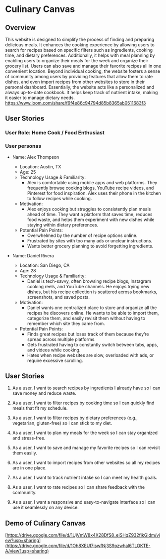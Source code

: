 # Culinary Canvas
## Overview
This website is designed to simplify the process of finding and preparing delicious meals. It enhances the cooking experience by allowing users to search for recipes based on specific filters such as ingredients, cooking time, and dietary preferences. Additionally, it helps with meal planning by enabling users to organize their meals for the week and organize their grocery list. Users can also save and manage their favorite recipes all in one convenient location. Beyond individual cooking, the website fosters a sense of community among users by providing features that allow them to rate dishes, and even import recipes from other websites to store in their personal dashboard. Essentially, the website acts like a personalized and always up-to-date cookbook. It helps keep track of nutrient intake, making it easier to manage dietary needs.
https://www.loom.com/share/f9f4e86c94794d85b8365ab0511683f3 

## User Stories
### User Role: Home Cook / Food Enthusiast
### User personas
- Name: Alex Thompson
  - Location: Austin, TX
  - Age: 25
  - Technology Usage & Familiarity:
    - Alex is comfortable using mobile apps and web platforms. They frequently browse cooking blogs, YouTube recipe videos, and Pinterest for food inspiration. Alex uses their phone in the kitchen to follow recipes while cooking.
  - Motivation:
    - Alex enjoys cooking but struggles to consistently plan meals ahead of time. They want a platform that saves time, reduces food waste, and helps them experiment with new dishes while staying within dietary preferences.
  - Potential Pain Points:
    - Overwhelmed by the number of recipe options online.
    - Frustrated by sites with too many ads or unclear instructions.
    - Wants better grocery planning to avoid forgetting ingredients.
   
- Name: Daniel Rivera
  - Location: San Diego, CA
  - Age: 28
  - Technology Usage & Familiarity:
    - Daniel is tech-savvy, often browsing recipe blogs, Instagram cooking reels, and YouTube channels. He enjoys trying new dishes, but his recipe collection is scattered across bookmarks, screenshots, and saved posts.
  - Motivation:
    - Daniel wants one centralized place to store and organize all the recipes he discovers online. He wants to be able to import them, categorize them, and easily revisit them without having to remember which site they came from.
  - Potential Pain Points:
    - Finds great recipes but loses track of them because they’re spread across multiple platforms.
    - Gets frustrated having to constantly switch between tabs, apps, and videos while cooking.
    - Hates when recipe websites are slow, overloaded with ads, or require excessive scrolling.

## User Stories
1. As a user, I want to search recipes by ingredients I already have so I can save money and reduce waste.

2. As a user, I want to filter recipes by cooking time so I can quickly find meals that fit my schedule.

3. As a user, I want to filter recipes by dietary preferences (e.g., vegetarian, gluten-free) so I can stick to my diet.

4. As a user, I want to plan my meals for the week so I can stay organized and stress-free.

5. As a user, I want to save and manage my favorite recipes so I can revisit them easily.

6. As a user, I want to import recipes from other websites so all my recipes are in one place.

7. As a user, I want to track nutrient intake so I can meet my health goals.

8. As a user, I want to rate recipes so I can share feedback with the community.

9. As a user, I want a responsive and easy-to-navigate interface so I can use it seamlessly on any device.

## Demo of Culinary Canvas
[https://drive.google.com/file/d/1UjVmW8x4X28DfS8_eISHqZ932fikGldm/view?usp=sharing](https://drive.google.com/file/d/1Oh8XEUI7iswfNj3S9pzwhal6TLOKTE-A/view?usp=sharing)

 

